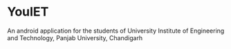 # YouIET
An android application for the students of University Institute of Engineering and Technology, Panjab University, Chandigarh
